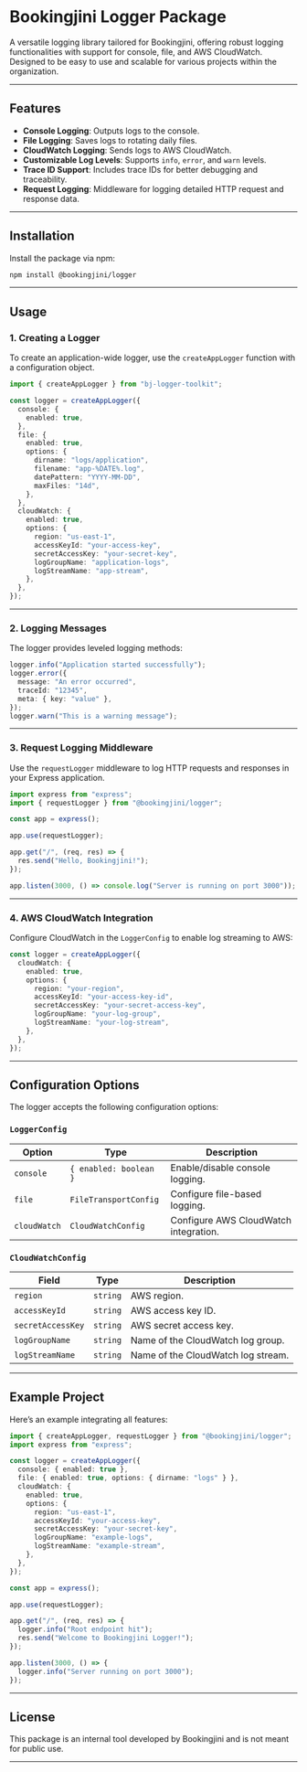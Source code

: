 # Bookingjini Logger Package

A versatile logging library tailored for Bookingjini, offering robust logging functionalities with support for console, file, and AWS CloudWatch. Designed to be easy to use and scalable for various projects within the organization.

---

## Features

- **Console Logging**: Outputs logs to the console.
- **File Logging**: Saves logs to rotating daily files.
- **CloudWatch Logging**: Sends logs to AWS CloudWatch.
- **Customizable Log Levels**: Supports `info`, `error`, and `warn` levels.
- **Trace ID Support**: Includes trace IDs for better debugging and traceability.
- **Request Logging**: Middleware for logging detailed HTTP request and response data.

---

## Installation

Install the package via npm:

```bash
npm install @bookingjini/logger
```

---

## Usage

### 1. Creating a Logger

To create an application-wide logger, use the `createAppLogger` function with a configuration object.

```typescript
import { createAppLogger } from "bj-logger-toolkit";

const logger = createAppLogger({
  console: {
    enabled: true,
  },
  file: {
    enabled: true,
    options: {
      dirname: "logs/application",
      filename: "app-%DATE%.log",
      datePattern: "YYYY-MM-DD",
      maxFiles: "14d",
    },
  },
  cloudWatch: {
    enabled: true,
    options: {
      region: "us-east-1",
      accessKeyId: "your-access-key",
      secretAccessKey: "your-secret-key",
      logGroupName: "application-logs",
      logStreamName: "app-stream",
    },
  },
});
```

---

### 2. Logging Messages

The logger provides leveled logging methods:

```typescript
logger.info("Application started successfully");
logger.error({
  message: "An error occurred",
  traceId: "12345",
  meta: { key: "value" },
});
logger.warn("This is a warning message");
```

---

### 3. Request Logging Middleware

Use the `requestLogger` middleware to log HTTP requests and responses in your Express application.

```typescript
import express from "express";
import { requestLogger } from "@bookingjini/logger";

const app = express();

app.use(requestLogger);

app.get("/", (req, res) => {
  res.send("Hello, Bookingjini!");
});

app.listen(3000, () => console.log("Server is running on port 3000"));
```

---

### 4. AWS CloudWatch Integration

Configure CloudWatch in the `LoggerConfig` to enable log streaming to AWS:

```typescript
const logger = createAppLogger({
  cloudWatch: {
    enabled: true,
    options: {
      region: "your-region",
      accessKeyId: "your-access-key-id",
      secretAccessKey: "your-secret-access-key",
      logGroupName: "your-log-group",
      logStreamName: "your-log-stream",
    },
  },
});
```

---

## Configuration Options

The logger accepts the following configuration options:

### `LoggerConfig`

| Option       | Type                   | Description                           |
| ------------ | ---------------------- | ------------------------------------- |
| `console`    | `{ enabled: boolean }` | Enable/disable console logging.       |
| `file`       | `FileTransportConfig`  | Configure file-based logging.         |
| `cloudWatch` | `CloudWatchConfig`     | Configure AWS CloudWatch integration. |

### `CloudWatchConfig`

| Field             | Type     | Description                        |
| ----------------- | -------- | ---------------------------------- |
| `region`          | `string` | AWS region.                        |
| `accessKeyId`     | `string` | AWS access key ID.                 |
| `secretAccessKey` | `string` | AWS secret access key.             |
| `logGroupName`    | `string` | Name of the CloudWatch log group.  |
| `logStreamName`   | `string` | Name of the CloudWatch log stream. |

---

## Example Project

Here’s an example integrating all features:

```typescript
import { createAppLogger, requestLogger } from "@bookingjini/logger";
import express from "express";

const logger = createAppLogger({
  console: { enabled: true },
  file: { enabled: true, options: { dirname: "logs" } },
  cloudWatch: {
    enabled: true,
    options: {
      region: "us-east-1",
      accessKeyId: "your-access-key",
      secretAccessKey: "your-secret-key",
      logGroupName: "example-logs",
      logStreamName: "example-stream",
    },
  },
});

const app = express();

app.use(requestLogger);

app.get("/", (req, res) => {
  logger.info("Root endpoint hit");
  res.send("Welcome to Bookingjini Logger!");
});

app.listen(3000, () => {
  logger.info("Server running on port 3000");
});
```

---

## License

This package is an internal tool developed by Bookingjini and is not meant for public use.

---
